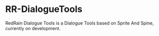 # RR-DialogueTools

RedRain Dialogue Tools is a Dialogue Tools based on Sprite And Spine, currently on development.

<!-- ## Table of Contents

- [ ] [Coming soon](##coming-soon)

Check our site [here](https://redrain-studio.com/)  -->
